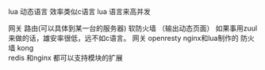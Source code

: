 lua
 动态语言  效率类似c语言
  lua 语言来高并发
  
网关   路由(可以具体到某一台的服务器)   软防火墙  （输出动态页面） 
  如果事用zuul 来做的话，雄安率很低，远不如c语言。
  网关
  openresty   nginx和lua制作的  防火墙
  kong  
redis 和nginx 都可以支持模块的扩展  